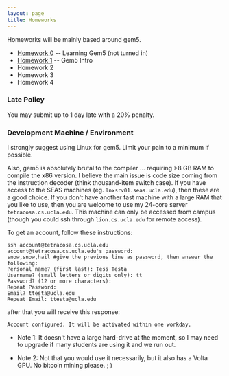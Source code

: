 ```yaml
---
layout: page
title: Homeworks
---
```


Homeworks will be mainly based around gem5.  

* [Homework 0]({{site.baseurl}}/hws/hw0) -- Learning Gem5 (not turned in)
* [Homework 1]({{site.baseurl}}/hws/hw1) -- Gem5 Intro
* Homework 2
* Homework 3
* Homework 4

### Late Policy

You may submit up to 1 day late with a 20% penalty.

### Development Machine / Environment

I strongly suggest using Linux for gem5.  Limit your pain to a minimum if possible.

Also, gem5 is absolutely brutal to the compiler ... requiring >8 GB RAM to compile
the x86 version.  I believe the main issue is code size coming from the
instruction decoder (think thousand-item switch case).  If you have access to the SEAS
machines (eg. ```lnxsrv01.seas.ucla.edu```), then these are a good choice.  If you don't have another
fast machine with a large RAM that you like to use, then you are welcome to use
my 24-core server ```tetracosa.cs.ucla.edu```.  This machine can only be accessed
from campus (though you could ssh through ```lion.cs.ucla.edu``` for remote access).

To get an account, follow these instructions:

```
ssh account@tetracosa.cs.ucla.edu 
account@tetracosa.cs.ucla.edu's password: 
snow,snow,hail #give the previous line as password, then answer the following: 
Personal name? (first last): Tess Testa 
Username? (small letters or digits only): tt 
Password? (12 or more characters): 
Repeat Password: 
Email? ttesta@ucla.edu 
Repeat Email: ttesta@ucla.edu 
```

after that you will receive this response: 
```
Account configured. It will be activated within one workday.
``` 

* Note 1: It doesn't have a large hard-drive at the moment, so I may need to upgrade if many students are using it and we run out.

* Note 2: Not that you would use it necessarily, but it also has a Volta GPU. No bitcoin mining please. ; )
